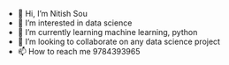 - 👋 Hi, I’m Nitish Sou
- 👀 I’m interested in data science 
- 🌱 I’m currently learning machine learning, python
- 💞️ I’m looking to collaborate on any data science project
- 📫 How to reach me 9784393965

<!---
Nitishjat/Nitishjat is a ✨ special ✨ repository because its `README.md` (this file) appears on your GitHub profile.
You can click the Preview link to take a look at your changes.
--->
